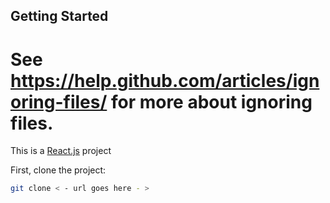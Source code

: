 ## Getting Started

# See https://help.github.com/articles/ignoring-files/ for more about ignoring files.
This is a [React.js](https://react.dev/) project


First, clone the project:

```bash
git clone < - url goes here - >
```